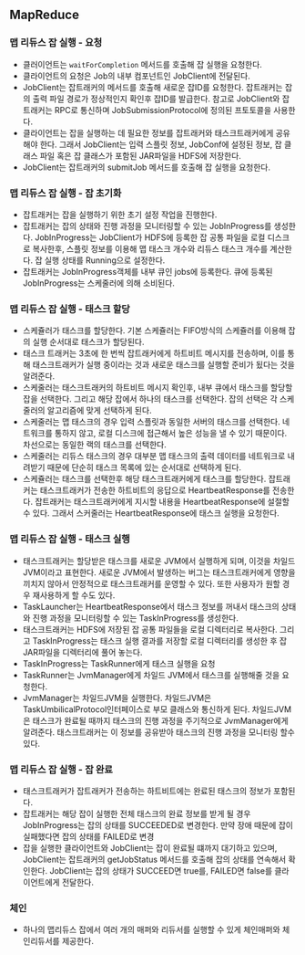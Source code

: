 ## MapReduce

### 맵 리듀스 잡 실행 - 요청
- 클러이언트는 `waitForCompletion` 메서드를 호출해 잡 실행을 요청한다.
- 클라이언트의 요청은 Job의 내부 컴포넌트인 JobClient에 전달된다.
- JobClient는 잡트래커의 메서드를 호출해 새로운 잡ID를 요청한다. 잡트래커는 잡의 출력 파일 경로가 정상적인지 확인후 잡ID를 발급한다. 참고로 JobClient와 잡트래커는 RPC로 통신하며 JobSubmissionProtocol에 정의된 프토토콜을 사용한다.
- 클라이언트는 잡을 실행하는 데 필요한 정보를 잡트래커와 태스크트래커에게 공유해야 한다. 그래서 JobClient는 입력 스플릿 정보, JobConf에 설정된 정보, 잡 클래스 파일 혹은 잡 클래스가 포함된 JAR파일을 HDFS에 저장한다.
- JobClient는 잡트래커의 submitJob 메서드를 호출해 잡 실행을 요청한다.

### 맵 리듀스 잡 실행 - 잡 초기화
- 잡트래커는 잡을 실행하기 위한 초기 설정 작업을 진행한다.
- 잡트래커는 잡의 상태와 진행 과정을 모니터링할 수 있는 JobInProgress를 생성한다. JobInProgress는 JobClient가 HDFS에 등록한 잡 공통 파일을 로컬 디스크로 복사한후, 스플릿 정보를 이용해 맵 태스크 개수와 리듀스 태스크 개수를 계산한다. 잡 실행 상태를 Running으로 설정한다.
- 잡트래커는 JobInProgress객체를 내부 큐인 jobs에 등록한다. 큐에 등록된 JobInProgress는 스케줄러에 의해 소비된다.

### 맵 리듀스 잡 실행 - 태스크 할당
- 스케쥴러가 태스크를 할당한다. 기본 스케쥴러는 FIFO방식의 스케쥴러를 이용해 잡의 실행 순서대로 태스크가 할당된다.
- 태스크 트래커는 3초에 한 번씩 잡트래커에게 하트비트 메시지를 전송하며, 이를 통해 태스크트래커가 실행 중이라는 것과 새로운 태스크를 실행할 준비가 됬다는 것을 알려준다.
- 스케줄러는 태스크트래커의 하트비트 메시지 확인후, 내부 큐에서 태스크를 할당할 잡을 선택한다. 그리고 해당 잡에서 하나의 태스크를 선택한다. 잡의 선택은 각 스케줄러의 알고리즘에 맞게 선택하게 된다.
- 스케줄러는 맵 태스크의 경우 입력 스플릿과 동일한 서버의 태스크를 선택한다. 네트워크를 통하지 않고, 로컬 디스크에 접근해서 높은 성능을 낼 수 있기 때문이다. 차선으로는 동일한 랙의 태스크를 선택한다.
- 스케줄러는 리듀스 태스크의 경우 대부분 맵 태스크의 출력 데이터를 네트워크로 내려받기 때문에 단순히 태스크 목록에 있는 순서대로 선택하게 된다.
- 스케쥴러는 태스크를 선택한후 해당 태스크트래커에게 태스크를 할당한다. 잡트래커는 태스크트래커가 전송한 하트비트의 응답으로 HeartbeatResponse를 전송한다. 잡트래커는 태스크트래커에게 지시할 내용을 HeartbeatResponse에 설절할 수 있다. 그래서 스커줄러는 HeartbeatResponse에 태스크 실행을 요청한다.

### 맵 리듀스 잡 실행 - 태스크 실행
- 태스크트래커는 할당받은 태스크를 새로운 JVM에서 실행하게 되며, 이것을 차일드JVM이라고 표현한다. 새로운 JVM에서 발생하는 버그는 태스크트래커에게 영향을 끼치지 않아서 안정적으로 태스크트래커를 운영할 수 있다. 또한 사용자가 원할 경우 재사용하게 할 수도 있다.
- TaskLauncher는 HeartbeatResponse에서 태스크 정보를 꺼내서 태스크의 상태와 진행 과정을 모니터링할 수 있는 TaskInProgress를 생성한다.
- 태스크트래커는 HDFS에 저장된 잡 공통 파일들을 로컬 디렉터리로 복사한다. 그리고 TaskInProgress는 태스크 실행 결과를 저장할 로컬 디렉터리를 생성한 후 잡 JAR파일을 디렉터리에 풀어 놓는다.
- TaskInProgress는 TaskRunner에게 태스크 실행을 요청
- TaskRunner는 JvmManager에게 차일드 JVM에서 태스크를 실행해줄 것을 요청한다.
- JvmManager는 차일드JVM을 실행한다. 차일드JVM은 TaskUmbilicalProtocol인터페이스로 부모 클래스와 통신하게 된다. 차일드JVM은 태스크가 완료될 때까지 태스크의 진행 과정을 주기적으로 JvmManager에게 알려준다. 태스크트래커는 이 정보를 공유받아 태스크의 진행 과정을 모니터링 할수 있다.

### 맵 리듀스 잡 실행 - 잡 완료
- 태스크트래커가 잡트래커가 전송하는 하트비트에는 완료된 태스크의 정보가 포함된다.
- 잡트래커는 해당 잡이 실행한 전체 태스크의 완료 정보를 받게 될 경우 JobInProgress는 잡의 상태를 SUCCEEDED로 변경한다. 만약 장애 때문에 잡이 실패했다면 잡의 상태를 FAILED로 변경
- 잡을 실행한 클라이언트와 JobClient는 잡이 완료될 떄까지 대기하고 있으며, JobClient는 잡트래커의 getJobStatus 메서드를 호출해 잡의 상태를 연속해서 확인한다. JobClient는 잡의 상태가 SUCCEED면 true를, FAILED면 false를 클라이언트에게 전달한다.

### 체인
- 하나의 맵리듀스 잡에서 여러 개의 매퍼와 리듀서를 실행할 수 있게 체인매퍼와 체인리듀서를 제공한다.

